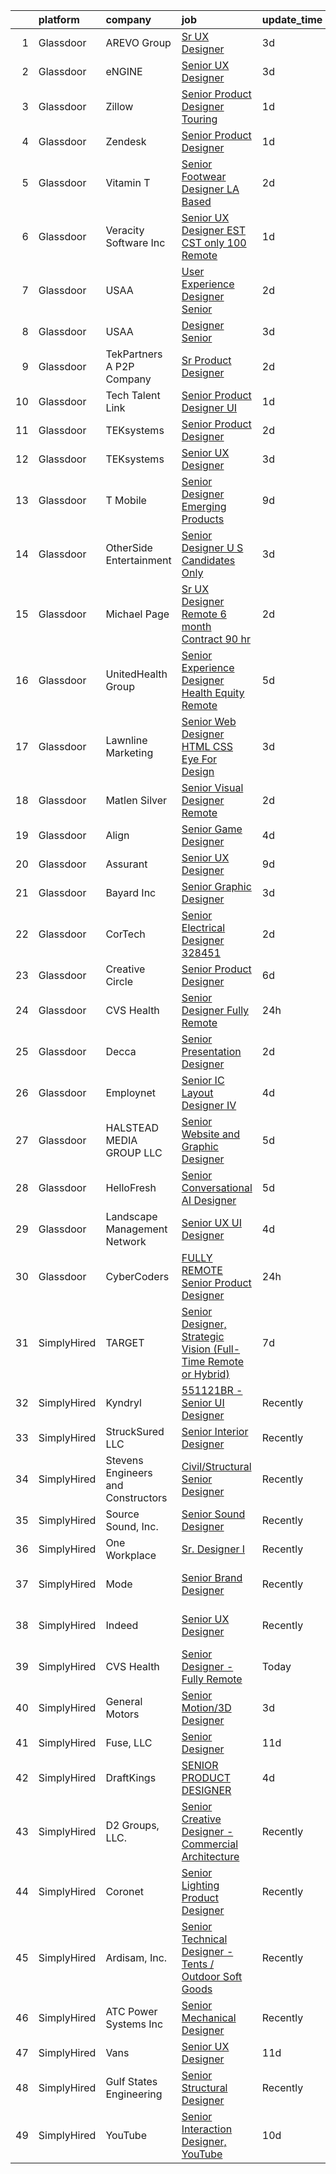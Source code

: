 

|    | platform    | company                            | job                                                                                                                                                                                                                                                                                                                                                                                                                                                                                                                                                                                                                                                                                                                                                                                                                                                                                                                                                                                                                                                                                                                                                                                                                                                                                                                                                                                                                                                                                                                                                                    | update_time   | location                  |
|---:|:------------|:-----------------------------------|:-----------------------------------------------------------------------------------------------------------------------------------------------------------------------------------------------------------------------------------------------------------------------------------------------------------------------------------------------------------------------------------------------------------------------------------------------------------------------------------------------------------------------------------------------------------------------------------------------------------------------------------------------------------------------------------------------------------------------------------------------------------------------------------------------------------------------------------------------------------------------------------------------------------------------------------------------------------------------------------------------------------------------------------------------------------------------------------------------------------------------------------------------------------------------------------------------------------------------------------------------------------------------------------------------------------------------------------------------------------------------------------------------------------------------------------------------------------------------------------------------------------------------------------------------------------------------|:--------------|:--------------------------|
|  1 | Glassdoor   | AREVO Group                        | [Sr  UX Designer](https://www.glassdoor.com/partner/jobListing.htm?pos=118&ao=1110586&s=58&guid=000001834f6953b898ee42eb88e6ccdb&src=GD_JOB_AD&t=SR&vt=w&ea=1&cs=1_de541e61&cb=1663484646898&jobListingId=1008139872235&cpc=3BA4CE39D5B5DEF5&jrtk=3-0-1gd7mil3ujcba801-1gd7mil4fi3a0800-5a67f0eb39a7beed--6NYlbfkN0BCLW45RZuRc772PykXY_iXs7CHdsEvuP3whbuRYvlLzUPBgski3_CRPHCklom68Oux3yha_5LLFCI4CQ2rthwfDasdIdQoOWOA2rQWgfMhn-fEf-9cbyrJUHUnK_7lE7ZK3aZCL4-k4qrgga7k9i7PRcZmytkhfGERWsO8stYNU0S-WpBlvceli3iiqoKnTtmuXJo1s59zmQ24DMVzIEu1nK0ar93DIolR1QdSPFEcSNwkA4qCQ-m0dwohaTIcTr_6HftaE_PI6xF6T7xsm6dNY9JWD7qnMubQ3Ok0FK6x3L_fFAaYF0IVAsLZS2JUuw-tQjOpFgwemyy1Dwd_Xq4UjxI4O4pYkUqqJy1oxRh0kmybDp5-U63yQKvCYUnlP02Ki74K2A7BYMD6SXqzUP8PEj7kModqEdXhCHVkamWX83QzOuXWzbSmXSK5BOvdb4mtvz8cbooI8DNxWzfKjTJBTfOVXoksNTBlJCD4IFEq6CC01Gmm-1oKOq-cM4P_l0lEdHo-D2Y-lg%3D%3D)                                                                                                                                                                                                                                                                                                                                                                                                                                                                                                                                                                                                                                                                                                 | 3d            | Remote                    |
|  2 | Glassdoor   | eNGINE                             | [Senior UX Designer](https://www.glassdoor.com/partner/jobListing.htm?pos=113&ao=1110586&s=58&guid=000001834f6953b898ee42eb88e6ccdb&src=GD_JOB_AD&t=SR&vt=w&ea=1&cs=1_19ebc6ea&cb=1663484646898&jobListingId=1008139859187&cpc=8507CEB59E1C6AFB&jrtk=3-0-1gd7mil3ujcba801-1gd7mil4fi3a0800-596a6cfa77b0cbf7--6NYlbfkN0CM72iPWblhTK_jhJfJxLWIuoC99VqbpyV49Itn1AUN0-11EOCsDA6xOfpz_HI8_xA_pXldluDODqdKEjKxvvswOJ3FWWi3WulU3DiOGd17cfSBZCBXXzQc6ILVgKXuvIrt-tmqI5xa_8-lMfJP6rgoT0MmO5kIJ1idt5c8ivxpW7at4Oy6kO4yvRE79cLNd7jcUuKmQ78fk9YHTyUnnTZuO2xzur3N5ye4eOvO558_olX0h0MF9DxeVcuvDaQ-gl-Fgxo7PZsVwZc_KC60BV0yl0TPaxzfufXahngDx7g46SwM16TunDibzotXChY54oTlFj-AJgFoW_H6q82I9Od8sHv1LM8ZsLVHs6vWrasFJmddzgqavvIrD-bewAjgv3KkprAt7EJ9h45TmqP8yEqjs6ayOjyzFRrP3_S4Zg-37F9tX9ljLzJbyxF_JWVFfw0UnbGgMYA5mTRiEBKe7kmFv5w_Un5UjcAvkfe_2lFQqUirvigko5j61IhMZ88nAVd0IwSHm_Rc4T0tzp7tOa-o)                                                                                                                                                                                                                                                                                                                                                                                                                                                                                                                                                                                                                                                                                          | 3d            | Remote                    |
|  3 | Glassdoor   | Zillow                             | [Senior Product Designer   Touring](https://www.glassdoor.com/partner/jobListing.htm?pos=101&ao=1110586&s=58&guid=000001834f6953b898ee42eb88e6ccdb&src=GD_JOB_AD&t=SR&vt=w&cs=1_f5875200&cb=1663484646896&jobListingId=1008144325455&cpc=FB7E4A1762AE5BEC&jrtk=3-0-1gd7mil3ujcba801-1gd7mil4fi3a0800-25b4449923a0cc8b--6NYlbfkN0ANMurRYyPEXg08u6OamUd1Mvhk-zhFSGYIZgoJR86UvYL2v6MoUqae-sD5DnU21vq2x4x0TjVY5_6jF6SD0zqbtHOtfMBwtjZLprNPTWx0qfwni1xMpV19dI_jSHlrzaIVjmCUR2X8Q_nxsAnYS7fB-aB2PRDThqx_8WXL0guR-qTh_w2dQrsFenLTMzFpxOyBXuyDsxvTVh8KwW6sM4qx3i9iQD_3GVTAW9-QDO_HPsr-reto0vAcxedMdHoAAgrCfeIaISD9sHMQkt9GnJaOyQwHRswNDgPKPpBtFJdP8m41tgxiDTgztLFvRK3vVbNHnCfpNhmX0izZNU3lN8vElhSTj5H3SVWhx42scuoJFu5-J0uYdyLuQwRNzsCirbIKljBiAFG51htyeVgqOf1kCXPBSD2eG6prpEZ8e9o9VU4h_VSG0uSu6Dh8iGqevdwXrWupLn_QlrOH6plN3jbYjgirzlkGXZOAUyd7nJ6Nmy7ITFbLWrci6vp4E7b7uZiWGoLWHiQc0QDw4YObmLEoonaYUbSqk3n0jgX9MnhsN_4PNjGvMLewvDM99Fi2ZXVU-w3bpHo_FtRMdNDZZlSJRTJegs6C_FcNXzNeYb5a5iCVHTxYY5QqcKfMlSae3Z5PnJ4cVgXlG5EhZOpXNh3XtlngByTpXmH8W7QKh6tJ9ZMC4fTRTG0Kejgl4OFDAUSNm7yCeQzqJFeaNLLrLwnpQjF1X9atr28SV8PakjDgewLVcxpVPj9xUsocmrA9NUXPP6LbobQ-kUbj43wulDBWCI0Y55wAEYrzNUkdI9KziI2UuGo6F6wt2BkUTips3yimHLykjICnUB_uwBcadq9cHt8vmbwffMG-IMKTL3SoBZWuHgIyEl2v4s920OfULx9DEn5id0XoBw%3D%3D)                                                                                                                                                                                                                                                                                    | 1d            | Remote                    |
|  4 | Glassdoor   | Zendesk                            | [Senior Product Designer](https://www.glassdoor.com/partner/jobListing.htm?pos=127&ao=1136043&s=58&guid=000001834f6953b898ee42eb88e6ccdb&src=GD_JOB_AD&t=SR&vt=w&cs=1_535e0905&cb=1663484646899&jobListingId=1008146027679&jrtk=3-0-1gd7mil3ujcba801-1gd7mil4fi3a0800-5950959f8851b7d5-)                                                                                                                                                                                                                                                                                                                                                                                                                                                                                                                                                                                                                                                                                                                                                                                                                                                                                                                                                                                                                                                                                                                                                                                                                                                                               | 1d            | Remote                    |
|  5 | Glassdoor   | Vitamin T                          | [Senior Footwear Designer LA Based](https://www.glassdoor.com/partner/jobListing.htm?pos=123&ao=1110586&s=58&guid=000001834f6953b898ee42eb88e6ccdb&src=GD_JOB_AD&t=SR&vt=w&cs=1_4e294a52&cb=1663484646898&jobListingId=1008143176897&cpc=FB7E4A1762AE5BEC&jrtk=3-0-1gd7mil3ujcba801-1gd7mil4fi3a0800-69f90d4a908b3054--6NYlbfkN0DMrcEu7yrtATojKJA7cEzGQ3FdRGWLh0CZQInL4ECGI6k5tN82kdM0cJmh4vC7GggqO9cSLTcVffhlPF21Djly59ee-tjshCzrYUKSAXd-4vZMNhbS2107KW6h-vKHW2BFzOVkbKaGAFFJluPIEkeRFHUHmRUvOnPYB0iAL3YfHe9VJXii8vNSDjozLJuJIQUE5_1AP-MlRwyxhp9aS3VLUHiul2JLrFXTaKGizMuJJ5m6ehScXCpAtvigiLXo8SvNCE72ORc5l963EjKWxWAjfghYhlEMznCQwFTe5Ztth9sozwael6w2JTNL2A1n7AkOL6EKPnTEHv0P2_YD9ZXKkBrfnvH1Zmaukw7WohYLEHj9qjbexFeV0Pp8wbXl8odq9juFFIrD4MBHkmhj7Lw0FgcVOp6cyeopl813-MtTwG1wTqGSvmfWZLBB-zaWvK__CWIEBWeAC5D5c2q59fgeXoijfOg502bYXnZpkBWdcQ%3D%3D)                                                                                                                                                                                                                                                                                                                                                                                                                                                                                                                                                                                                                                                                                                                    | 2d            | Los Angeles, CA           |
|  6 | Glassdoor   | Veracity Software Inc              | [Senior UX Designer  EST   CST only  100  Remote](https://www.glassdoor.com/partner/jobListing.htm?pos=130&ao=1136043&s=58&guid=000001834f6953b898ee42eb88e6ccdb&src=GD_JOB_AD&t=SR&vt=w&ea=1&cs=1_344f4f8d&cb=1663484646899&jobListingId=1008144952289&jrtk=3-0-1gd7mil3ujcba801-1gd7mil4fi3a0800-b8725f5e54f188da-)                                                                                                                                                                                                                                                                                                                                                                                                                                                                                                                                                                                                                                                                                                                                                                                                                                                                                                                                                                                                                                                                                                                                                                                                                                                  | 1d            | Remote                    |
|  7 | Glassdoor   | USAA                               | [User Experience Designer   Senior](https://www.glassdoor.com/partner/jobListing.htm?pos=103&ao=1110586&s=58&guid=000001834f6953b898ee42eb88e6ccdb&src=GD_JOB_AD&t=SR&vt=w&cs=1_955a9bce&cb=1663484646896&jobListingId=1008142316982&cpc=BC9CB04B69E72EC2&jrtk=3-0-1gd7mil3ujcba801-1gd7mil4fi3a0800-bdac01250933b463--6NYlbfkN0CdTBpsLrhs4IwmIsoO0brdHaF9POTtXIeJjdlamKYQ_OhglXXDFJZTh11Z6IDPRXXO3oqPN5j7kjyZ0adOyI5-IPUu7vssWSz0LZ_TOBVuTTnoHdZPwzUugY3j2SNKwUkF-NrblIjmJrtpzA5jhGx1bnuxDCW71Myj_CxCMFd16KuOIUNYMJRl8uidnwbxhITOFoXmavAl3uXZ9nYHf3P0Z_9Ym_2zwI-pEoNZE-MGH-mYMfPNxm8O5uIkE97bOjBA5x-ekrGKwfu_KoFRhpi3bwnAA7nXFVSXFajgG7EPOlujWm_MYSdFHR1xbvmTOtlRTTH0a7Uwz_nFNvhOHnusSzQg2GLiOEzxZR3rxPswhyPJKlPIFEesuPHpSUzNesU4H24Pq6o-nlyBIJeOkNOmLv1OJuQzsqHDR9Yo6jyy5z_KUHaVss2rt7v89eYXEXQ%3D)                                                                                                                                                                                                                                                                                                                                                                                                                                                                                                                                                                                                                                                                                                                                                                  | 2d            | San Antonio, TX           |
|  8 | Glassdoor   | USAA                               | [Designer Senior](https://www.glassdoor.com/partner/jobListing.htm?pos=105&ao=1110586&s=58&guid=000001834f6953b898ee42eb88e6ccdb&src=GD_JOB_AD&t=SR&vt=w&cs=1_868ee35c&cb=1663484646896&jobListingId=1008139401254&cpc=A7B4A44948C4CC92&jrtk=3-0-1gd7mil3ujcba801-1gd7mil4fi3a0800-1fba4d2b344bd195--6NYlbfkN0CdTBpsLrhs4IwmIsoO0brdHaF9POTtXIeJjdlamKYQ_OhglXXDFJZTh11Z6IDPRXWhLUaK8k1mIDyZDAanf-l6Xa0wrz6Fq0qHmAchJYwHk15qbcPXm-jij76DnLBYqznI0h_-mgqK6u0LPojBA-thTFhR5QVKsd8enNE9mEzo-4y2KQWbArD1WIz0uFIabzd-VXr4GuixiawyoOk00SHgxYfjcLRuxlz_fWfeZKQv8Tq-7jhlaoVrSf7LWFfSX-w2vS7nBuJQ5U5GwAKwOusyPvtNoPLoWZtX3_RlfjG8HZuetrGCZ8p6L0ygfSPbczQ-OowOzDS2cD6XwDYrXZPJ0kUy1Jb1KnQUWj9OM17Lc_G6sirnT1HJCwt5Y24uva6k1V6Z_I-U91eZyfOeKo5JVWUJhOC3ya3hEVHAEbV1QeeNUrMjj8lk-pt8hBYGOoA%3D)                                                                                                                                                                                                                                                                                                                                                                                                                                                                                                                                                                                                                                                                                                                                                                                    | 3d            | Plano, TX                 |
|  9 | Glassdoor   | TekPartners  A P2P Company         | [Sr  Product Designer](https://www.glassdoor.com/partner/jobListing.htm?pos=119&ao=1110586&s=58&guid=000001834f6953b898ee42eb88e6ccdb&src=GD_JOB_AD&t=SR&vt=w&cs=1_db64cf36&cb=1663484646898&jobListingId=1008143942829&cpc=D3E44275D43A938E&jrtk=3-0-1gd7mil3ujcba801-1gd7mil4fi3a0800-f35084a4f0dd2c14--6NYlbfkN0CHpOIvs3qZo8sagDiUAvu-_P6y0GixwKP-GGMf9GPFgZwW1N9K8rceHdSLs2uRMTSVfqod-KvZUSbb9ykdWVhWMup3DwfZaLRq-4JxiIbvCZa2gNipEkEcoa5Kc16Oqx2N9iqFyi1IafaeWWsBcu9DV-LqH3BHnNWCbtbxoz-qqnTNcsmvneCtmJwv4FPXbhE1I3BCB5HFOUahccE-lso70apchrlv0IRLpWqdZl_JjXJz99ztiSya161mrE9t3A3pBPBgluQkCIAsMZLusWAYdad8v2ss_SU1emWSiy9Ll-ZMKx0OURF2HsBOYzlwPcTKiP8DC3iUYUzOAdsS09JjG8fiK0aXKTdMNEBa53ZHJlQyOxK3H8NG1v3aAdgzDJfpBoxfuygUUlKfRJ0edkl-8uWDyk6Qxhx7PMeQdsT6CFDSwM_w5dXXbZOlhEN5_QYX-dzH0Sis-AYM7EZlwYD-khZEt3THtkXr6I5GIo4zeiCFzxZzox0ROr2fUPNfXdXkucsa-1sxgGyDuSPPxP2NCVcJeiBE80mdwuh_9HNdiUJOo8kaSCZ-eLQb0_jwPq-hf_o6U8Q_QazgGP5DhXav4OqUB0QU4VR_6xC5AuFz0lnRLDGX8reXmvqgVvPZ98wKtmVet6HcSIigVXb_S59-DKc6gPorqW8jDfQ2OX5ElgkQg9TOOEYqRWA93ZEYoUDwR7aKxNQmoiA6DSw88LgQcq5KkkJ06cXF1PnaYQnr6yZpkdNIWHJ2FNrJxEC79RzNTFIrEZdbhQDuRcaoSJ6tqYtvE27skotrPsTVQKkoJBcTXkur3hK61Tt9vuNJbnO7Y1OMjXSXknBSUq80jXf8hCDKjjhSe41OBXnZl3aG7odQSNTsOnfTtvKJ17c-vEE%3D)                                                                                                                                                                                                                                                                                                               | 2d            | Orlando, FL               |
| 10 | Glassdoor   | Tech Talent Link                   | [Senior Product Designer  UI ](https://www.glassdoor.com/partner/jobListing.htm?pos=111&ao=1110586&s=58&guid=000001834f6953b898ee42eb88e6ccdb&src=GD_JOB_AD&t=SR&vt=w&ea=1&cs=1_b8c90a06&cb=1663484646897&jobListingId=1008145608032&cpc=F1F9710DED3F09F8&jrtk=3-0-1gd7mil3ujcba801-1gd7mil4fi3a0800-51a63257e03498c6--6NYlbfkN0Aeqmwe4KkP1ECkQKjic9GYxZYIPYrktOqAmhDI_Hg07Zod-LfFO9c4NvW7XkMe_9aGHjgjD-H644GvDy59aARoP6rGD7RSMOcqAJVc7HWQhH3CnUJkopyl1gLJRHOOR884dS28E_MPLpJOomzOZHaIqyBNXONJ98CKfIcoQLeh9LHuKTaOKloZVJWGUR7uZ9MJ6z50qBHQR0-2plabozHyU7uGzOtDd1r1Ff9B2WP_2Xv1qf8Vb3SyCJyOuLGqhaMjk4VXgsN_Dc22CLgVLlgVfaE4EC2n7YTTSTMy6-Aoj7J--bEzss5WqP23QUgSyPScmU0K1O7w7CW8_z0YPVQ94XFj4al0oyxGTIGkSfGV3gBR6RvgjiieuOCx0iGO61sdMaAGNdyWhV9JWhR6EyQto9K42C3Sif-utl4BoalQaODaAh4-XINuGTy-6ab4jSawobt6UWkh-UEgG4nrywdVN_OX92xGqPi-NOoEtSOM9p45u87qPZukjwVH0KANSPm1EHK5XYxvmf9NVQ6AQHid)                                                                                                                                                                                                                                                                                                                                                                                                                                                                                                                                                                                                                                                                                | 1d            | Remote                    |
| 11 | Glassdoor   | TEKsystems                         | [Senior Product Designer](https://www.glassdoor.com/partner/jobListing.htm?pos=125&ao=1110586&s=58&guid=000001834f6953b898ee42eb88e6ccdb&src=GD_JOB_AD&t=SR&vt=w&cs=1_57e41aa5&cb=1663484646899&jobListingId=1008142175585&cpc=F41FEAB56D215062&jrtk=3-0-1gd7mil3ujcba801-1gd7mil4fi3a0800-9286b37f54f73143--6NYlbfkN0AuKz8EBO1xHDEL7V2YF9xF3dC_I9B9i-Zw2Jh8clPMK3KTieKealHQMRxLfyLBLKLdQe5hdaJl3jDnSzdd9mN0clvQ-fV41yclnHnwdLA_6LxM6K4795P6Rs_U8bppMaBIfR3Ajw0zQF5CyxtaG3EJAWaaD2LVJoBhey1EpNjM9xjKhKHXPNfmzL9Qeb7DrNZMtdnhVY7768b4I1YvNCh9Lre97cb1B1o0ZR73B8Yd76j6K1TMsqnK7cC5QQOoQ1buWvg-xDIlkToWYUQZ6QpWgzDikfKabAViI4PJCqkWUUcxOUUNzxmEI_pv9oNTCOpzUsNbj08Aa5eX0QRYlLgdgIGI9IFTNbU0-10gbcGR30t6t7s9mzwcKH-TbXuHclNMOauDAER-Mcn2tLkNxlxwuA4yxI_uUw-CL5lx8Ip4nUs-5XFNfPJAXVTBE1I7kOduZA5-Q-tHjtcPUektG_rBRl17BnekewPCjg9RQYawnfqP-y3q3XEsCGroYb7JR_sg2OR0_wYmCWv8-8nPqjRXBqGptfWxKKNJNu7fHTa9j0kht99uES7aYC2uNyyzvSHvXlzESZzjwOR1bsxZyGvQEWgMpmbeKQc6iQ8XX4VPFbqSA6k6ZBKFn0TH6aSU405LLUijxWVqwiKctaVCDVzrHEJcRTcDZZ5MxnbW1v0VOmBzkgCeegm2rWWyn0Fy1yl88PkhM7TMWXv924Z8VmgwOr-bgs03wyBzhAQ1MBGY-GVD95bLz75sQR9Ts3Gy9ea_x2oNi0dFTRnV7-4V_VQP7OfvAHjm5JxzewlLj3i8NenYU8OnncVCh0QcgsITkG33GEeXAp2iyDQ7A1t24ZJkkR_VJemBFwR5gNCAOizC1HTgJ-YnsBZlOsnLAtUMuf2Tm94eBEwLF9n74Lnw4xYtqWFhFclLSdI%3D)                                                                                                                                                                                                                                                                            | 2d            | Charlotte, NC             |
| 12 | Glassdoor   | TEKsystems                         | [Senior UX Designer](https://www.glassdoor.com/partner/jobListing.htm?pos=121&ao=1110586&s=58&guid=000001834f6953b898ee42eb88e6ccdb&src=GD_JOB_AD&t=SR&vt=w&cs=1_b4545563&cb=1663484646898&jobListingId=1008139170502&cpc=8795CF9063CD573D&jrtk=3-0-1gd7mil3ujcba801-1gd7mil4fi3a0800-3bcbe7083e5acd65--6NYlbfkN0AuKz8EBO1xHDEL7V2YF9xF3dC_I9B9i-Zw2Jh8clPMK3KTieKealHQMRxLfyLBLKJ_aEawN_FtcsMnF2Q13yonL5dEP3SXoWgyC87DWUcduvbR_PyZeHRnSOF6ON50JWTEbBOTpf7HHUgT4DF1uInPald8ClddlSXS5QLVh4LT0f5aZ4xifAxgDmMWlNztmQIMvPRPke1nHuHNFF747cQf2N6Kjghvqnu6-b-4MXaSU6kJ0atNyKsJiO8fGhVkT3jJgmN50241exEKY3f9QcFC6cl6UXWkb4gHCWG0ZwINCX1MOQx46FWkq17326aAKLWOzs5FMHR5sfIpct-IorXh24PgaLtd5DOPh5Oaph6fy8_WLLbBs8AyAqqdtg5RsDOxXpJrsuej0OieRkJ8HVwbtbk8hzBQqq4_rcHytaBT_mIBP1YFUoNpWZ8RALURPWoE2L6B52yBeSFnrBMGRIjk8-5tnkqpZnVGaKokR6BcwOwLNUawQulR5tzpy1BFXzXCoLYFS3ybFSb_Nzr2b9QGcPazR3d1ssggzprQL_sJ9hxlHTkgAMjSf5bqIFMXvE1hUKQz-xsk9VN-sG5tGApe1BEm9-9FvdhfNLQKkq2LXg-uhAWf53jR5KDChTndaIIgxc3Iz9Yifu35omAHjxzLM5u2BSKR3y-LlEnk30JEwFgcHz0sZxI-qjRpGgiQMi0rLp5sDg5aIbKEyArHwI5eob9BvorgrtZJBhA4W7pxltvYWBcxW3etHgPwblcTekkL6eqX4YhW-m8EFOKDfvgn593smYr4HOgbw1L3MW36KIjkMdNyn3eIt5fju363g5vVEyvcJi1dWLb4xPDdsGSnmus74WvqJjEn4-KLBd6OzUEcCh8pacZa13CG3IFeu0Olh1ARSNHsdu09lOHeDxXUXeiWYvXJ5GE%3D)                                                                                                                                                                                                                                                                                 | 3d            | Chicago, IL               |
| 13 | Glassdoor   | T Mobile                           | [Senior Designer  Emerging Products](https://www.glassdoor.com/partner/jobListing.htm?pos=109&ao=1110586&s=58&guid=000001834f6953b898ee42eb88e6ccdb&src=GD_JOB_AD&t=SR&vt=w&cs=1_0231c89e&cb=1663484646897&jobListingId=1008125948832&cpc=6EF74AC2F94C1840&jrtk=3-0-1gd7mil3ujcba801-1gd7mil4fi3a0800-99bd2f03abccd2e8--6NYlbfkN0DQ26wr4AzmoNOeS9kS7NPMaLEmoS4rCSw65dkfRS7bcLQnteT5HHk91g-s4HGF1gRjMub33EpE4XZP2WSxu9MoSdzjntCLzE2brMYsgZ3q9i2ljdcnogmX8e9XHZjSYP-0wQUPVFQsIKu0aWs2wkbWj7qTtAqAJp--slWgxKMJQZc_GVBDpGrXWX8cWZVgobks4B29kGVtXKLw0kruNk3u5p2HW7jp5HCDKT292hA4hVnah4opXG807-9Pd-dPbQx4opxU79cQKDXnlzgbDY4pjm4i-FXKcUGSwGQdxtEmznOjDLcIGBHZ_rzN4F9QvE4nGyJ7-v1XvnHeyJSjT090rfL5rLECtzj1EYYX_yMrv-rL7Rj06J4Rb5xhORkCakelXfIltmBS-sfpz99gIoM5CwHDdpV8TUjUChg_76S_nIDW_sOhn3yYMVCXj8VrNHsKMvEx784sZcOyTbchj9o8MHCpNyUhQqH0VdlGAiNLMIhg6XFjReHgN4PeQybLd-rv6y6u89pq6ePLp3g9vYlq2xJpiBRZ84HlEZOn3yDSgKct5h98lSLRckKSa4sz7YSk5qdBXAuzo6NprypM6EpKW3SBYlFedeZm4HwNgzgX02EwG5lGIo4FNIWtYhEtBtzE7xNP3tkvMP6yVFaBF5vf0EQwKAJqcuzmlaFXJ5xqjm7X0jdrihiuHVfbU6qSMvowfUTaCYFV5_bnAhSDxVDY8j7sdLnPJIMEE9D41GAH6w45I0Y4DBquYKoboW-m9mC0cjTj2edSkPXeth17uqtd11xXqrrCOH_AVaBBveOdtYBLi1gYSGNkmHsBvNegUXypnynxNkalAre1Vz9tzhn6Ins8n3W0lb4zBQrOSLhZTRC5ua8bP9A6HSKabvUhKA0pYqjSLb2KBxPigeB9lGPgzjKNXrq_0MjTVmmqQmGDJ1044ehS07C07jQaPe4Ek4SJoTeHOPBJzfhSxcIFz5SQZ4jFNvvZ6qkFvhudiUBnoaSY3TaCSDDJzGXYJAcsY4RZwJZyjpW9HAn335ue8Pq9GMFhlXPXcZMZaOCNcICWDuIn9-F9ZGcemsrn0d4nAvOf97y1pyYM1zSwu9P0Ap_3BWBkKsstYxZrCeu_bYeo5UBQeQ2Ja1Y6WqF9-t7e7n0MA0wZlBm_FSBCUfRBMBFsO0QIiCEPz9Q%3D) | 9d            | Bellevue, WA              |
| 14 | Glassdoor   | OtherSide Entertainment            | [Senior Designer  U S  Candidates Only ](https://www.glassdoor.com/partner/jobListing.htm?pos=106&ao=1110586&s=58&guid=000001834f6953b898ee42eb88e6ccdb&src=GD_JOB_AD&t=SR&vt=w&ea=1&cs=1_9330c0ec&cb=1663484646897&jobListingId=1008139456764&cpc=5F655C736EBE388B&jrtk=3-0-1gd7mil3ujcba801-1gd7mil4fi3a0800-a27e5b319ad709e9--6NYlbfkN0DiMlwvwiR6ppkX0kr8foBOAXLQv-9T7kfE6S_-MhHsCpQAJiDQ_cxY-mf_vWuztZxCm5cHw7yUKQsK3AeVBvU5wM1CSzeC-4upaYHd3Cq7aFt_5vuEwFz-80uIC3u3dZc3CWkVTe7XSSkW-vOUX19F71WSQyioKSje_afSHR68YeMfsjQA6ZYHZ5GMYfkl7WQgasSomuSMM-ZNM2PbQRXyH9D4QL8ikPOjBOwoDEuhsEjDe4Df-ab5LH_zLueREJ5wD46bOlI6kiLpSKs86f20am5Eccepq9k8Amt6DtYs9I3T0lVewx8R3ZrInk3V-Q7HzqVHImRzgsKI0cfl6bsvmKRXb_OCzp1l8jd77rpAJNx07UxfQJBsmT7EZ1Qp1el-wukgvKs-rboZkvaPxcXVqGUXO7xtOlRlQrc4jm4OUMjapqlhMw4JAxWYmU0RgOck_4G8hvl5lUnUAqQ26Ag1F-_A0upULhj4ex7bTs9ynpiSzX9QtlTcZjlswfwgWSN2GiXXNSJeuA%3D%3D)                                                                                                                                                                                                                                                                                                                                                                                                                                                                                                                                                                                                                                                                          | 3d            | Remote                    |
| 15 | Glassdoor   | Michael Page                       | [Sr  UX Designer   Remote   6  month Contract    90 hr](https://www.glassdoor.com/partner/jobListing.htm?pos=124&ao=1110586&s=58&guid=000001834f6953b898ee42eb88e6ccdb&src=GD_JOB_AD&t=SR&vt=w&ea=1&cs=1_1f460d4f&cb=1663484646899&jobListingId=1008141483061&cpc=32EE424DE2B657EB&jrtk=3-0-1gd7mil3ujcba801-1gd7mil4fi3a0800-ad431b5514cbeb24--6NYlbfkN0BR3ykMnr3Vw97HK5IC0i9Uo32NXohanwqRY-CI8z69bl4xOa6Yve6w4x8Rf9t5B-UH7boeZGxTmOjnQDmGYNsMeyFVFzCdeo49r93-jSof1IMOoLWYlhXUl9-PZM-XuAW8AS6JqRldYFnOkA3N1xw_6ZsiwzmIa5jb-fhiMne9e8GxckqY6tZkuQ7RqdIFFiVQGh9bBQj0byeGAbSvGdeTm2NVoclKJUnx1A054QEN-2-hiqpWJO5yW9YXxD-d1XGEtpLSTmo3Rj0Ci7KjBie5YTV917tCsKYrM8ovStr3KynxNgMDA8QfwghUbl94ac6FQsUIInqr4wZRI57MRdHGhS-aRLVx2BxoQGPI4TobnDkudSLCiWZ_Ks5aGn13cuWc0AV54uLG5o18XXeSEIqUgbJPgEhR0-bi0RA1n9l9GlbQzytBKDU1tPznbQFg8etHWCoGLychoqzMsRUX1YAo6guSFqr_swvpRJ0FbyF5-NeSzoJNFaCnGuQ_OSs59H9jnN6fzon7QLdk-yi91b_Fb0Mec1SDXHrl-nejXwbUO6ifD7fk7mvXRLzJazkDeJSo3GwQ-hiI9aqT53Zy3l4athtL74yrOcPYXftBujWVqH_fvjm2SM82Mf9NUAfjvUuMiwtuOtCstJhYxqX6hZOiJ8--2UU8CySdJFUZTHtMuwfCrfNZUNmPrt4B55q5PCxiXXMR0Jsqn-FECB_2P0Lbckgi9D_GJreZXb0he46cdNVsFP66S9GuAA4BikjCoLQZ4h1Sq4xdj9MdSkrd0lkJWaDOZSXbzqlxssApSCl1dbuBqZ2PnAyzJx93SJ0KOEofHubSGlOeXEVEobscD6WBQ_q_rpaVLkyQXc84BXa6OPb9VBfZDghIQ7ZKJFe1LJau-mTVK40-7ULSb9yMkhz-Seicu4tG4b3B9gFzSoNecghoDWESSdAu4Fk11aWJQYmJPSfYpqdmYpN8bs-Fn49n8qMKxZYn7Zv2tnDwLaQRvS-fY1YwGsyTkhmFS4aELJde3oHIWEVkqw%3D%3D)                                                                                                                           | 2d            | Boston, MA                |
| 16 | Glassdoor   | UnitedHealth Group                 | [Senior Experience Designer Health Equity Remote](https://www.glassdoor.com/partner/jobListing.htm?pos=117&ao=1110586&s=58&guid=000001834f6953b898ee42eb88e6ccdb&src=GD_JOB_AD&t=SR&vt=w&cs=1_a5aa772c&cb=1663484646898&jobListingId=1008134368164&cpc=5EFBB0462F9C6B7A&jrtk=3-0-1gd7mil3ujcba801-1gd7mil4fi3a0800-d7107fe597fc9c84--6NYlbfkN0C8O9VKdOj_1Zh75e9_CvYhSsWVxS1Pvi5WUWhsf4w7FIc3O6B0uG3ldAQAeoX1gopL_eZkjMFUEdYAYxugxiaJGFB9BeJ-p1GVPr0S10z-4MS0x50uumCNoC6Mk4LtGJ-BDfVkdtLrZCICGlimEXH_buHSam4mbqk9CNyquaOiefmX76I2vrOeHiHE6WX4OHaWXO1az2PkOW1sygwe-OQvoEw3Mbo8LtSQW0UL73ISsXOtUrcT_OCbQwrQlBhBliuHcfzoCCCa1uMNsNKgZ-Yx4ciQl0l3e8_KTudA9kIVGK5CfvNwMtD6oYBgU-ALTWic7Yurp6KIWCetObD3D36ZZESAzL4KQE18tDGM1YLtsNX_tBCrtBJyP9Aze7eyvtwuIDm4kqcHOGJR0o57ihGTDPpbc2fkRu3wXpjjIMXYmmDz0qJWfFkOAc0lmr5ibSk%3D)                                                                                                                                                                                                                                                                                                                                                                                                                                                                                                                                                                                                                                                                                                                                                    | 5d            | Eden Prairie, MN          |
| 17 | Glassdoor   | Lawnline Marketing                 | [Senior Web Designer   HTML  CSS    Eye For Design](https://www.glassdoor.com/partner/jobListing.htm?pos=108&ao=1110586&s=58&guid=000001834f6953b898ee42eb88e6ccdb&src=GD_JOB_AD&t=SR&vt=w&ea=1&cs=1_6ae993cc&cb=1663484646897&jobListingId=1008139332643&cpc=AD396490361E83B7&jrtk=3-0-1gd7mil3ujcba801-1gd7mil4fi3a0800-756d3fff91c15e87--6NYlbfkN0CSgGTbSPgM0xpgWRkp5SRTexU57Zk_6_bZ18eqb9d2QD8eCeh4DToPCFdsFw9Mq38PhjeHZEuVdUJ7KICRHuS5bSRhDzuIPdpl-zlGPJATjopMBUFYSRvn0Hyn71LYs0yL4I6csTiL2jHBbVJMVoFVp3N1-Lh_JaDap3csi9kRgup28Mt5EI0WdNIovdEv1XP7ib5pzZeswmciihMb8hCGrLIKYCV5tZ9qLhmH1jCiOl88pK-Rz6jq5j-uWujYG8iv3WL0aUtFiEf2eW-ds4wMbmsyr-MPRXmo5dRw17EsvbWuSptDwXJw83GtiJ4ExcUnv4r37gw6ayGz126aGIi0Pu9JE0LiqQjdNaXkWsuXfM63Q19_-QSd0gns5Uy8YdbL3ftax5kj0tbcHw61ZZ9QyUVNrSsGGjzEA-wbW1KEoTFhVI_S0M8o5KJCdzh8nCcsWos-YXlwzDzsfdJ6BkGeZRZsvZ8lRQo_HkdTOkP2zz5NXnZNe2hW9N6VnGBEvbboM0_MxiqDDOREIy_KiDGcwBCS_z8A6Xs%3D)                                                                                                                                                                                                                                                                                                                                                                                                                                                                                                                                                                                                                                             | 3d            | Tampa, FL                 |
| 18 | Glassdoor   | Matlen Silver                      | [Senior Visual Designer  Remote ](https://www.glassdoor.com/partner/jobListing.htm?pos=120&ao=1110586&s=58&guid=000001834f6953b898ee42eb88e6ccdb&src=GD_JOB_AD&t=SR&vt=w&ea=1&cs=1_b3801991&cb=1663484646898&jobListingId=1008142562019&cpc=654405A9B1E0A9F5&jrtk=3-0-1gd7mil3ujcba801-1gd7mil4fi3a0800-ea65244019b9849f--6NYlbfkN0ADTliTSg4K3aDxe8vkHVVj5ml6bx8ND6Ab8oliGx3AtQak9O875La2bFZ7Jqdg5u065cn64Crk-tpYptkgX8SO8XnaOoDFJs68GakX1lCzg0XFgzWPfEObi5TKg6QfwwHv1vrTM8v5hRQHyj3YMG7PNge2_61fjPU2y7n4uGMgOx4j4_gojBDdFJpcK-yotBqB-hXsHrJQhZ7i1_0KgOnhDftlLD9FIsASnnCbYu739mGJSVk1Fzw4l38FJKXU7yzo9AqVMjToN5aSm9GCUCy741wvubJ1_yd5sWawp36lYZAlgPQfIK9FTeegE874nk8ds8gQ4C96uHYD8ejZtz8kfReXllfvxPSGgygZzEB1W2JjiX2t1ibLF0y5yz7wpl-yQtgwS9P7VeGLO92zchEz7_8c1U8Bq6-J_UN4ocelG5va8r0Pf8_eNIU8NtEd_otpccnTn_8aURJdRgP_DzLPjl9ENWKNQkM%3D)                                                                                                                                                                                                                                                                                                                                                                                                                                                                                                                                                                                                                                                                                                                               | 2d            | San Diego, CA             |
| 19 | Glassdoor   | Align                              | [Senior Game Designer](https://www.glassdoor.com/partner/jobListing.htm?pos=129&ao=1136043&s=58&guid=000001834f6953b898ee42eb88e6ccdb&src=GD_JOB_AD&t=SR&vt=w&ea=1&cs=1_72660dd1&cb=1663484646899&jobListingId=1008138486838&jrtk=3-0-1gd7mil3ujcba801-1gd7mil4fi3a0800-7ce822f30d816bf8-)                                                                                                                                                                                                                                                                                                                                                                                                                                                                                                                                                                                                                                                                                                                                                                                                                                                                                                                                                                                                                                                                                                                                                                                                                                                                             | 4d            | Remote                    |
| 20 | Glassdoor   | Assurant                           | [Senior UX Designer](https://www.glassdoor.com/partner/jobListing.htm?pos=114&ao=1110586&s=58&guid=000001834f6953b898ee42eb88e6ccdb&src=GD_JOB_AD&t=SR&vt=w&cs=1_b199f126&cb=1663484646897&jobListingId=1008127833221&cpc=0C139D4CAD5A6DB2&jrtk=3-0-1gd7mil3ujcba801-1gd7mil4fi3a0800-ba730a9bd01829a2--6NYlbfkN0CvkaYwWSLwjMHFtki3V5F2lVfj53tgT48HDWxzmgukIOFQ3m7UFZCLlq3-osx2Kp7UKWtyGLal5ek3RL_3QRL4CxUi02tfIYEpWBiHHPScOJ9fYEVMIAXOvjBk5GsPNjGoffpkp-JNkQzepab-rR8k9ckqpy4157AL7uqo5LXN3bg42-1xdydziywzHrE6zz4VfITwyDfVOaYEjHU75_3JVQnElEEF7Wd7I1x0H1TxwPYVezB1snQ1HNywKDjdwwq27MXw-I9Oc22uissSBe0uVh1JMMqHn8xiPYCFglppe31XHhqgwzltEpmnepKVs8wMECwhqC6nM-B6x-t8fXvs5gFAjP7vt8FVyCb9nwRu_z4Unxay6gH6AUW_nJ7vtk9A3ljo9khifmo06peyVK_RnWXxKpTziCnFs2ASSMkzarYIkHP2p6VRx2V053fnna6ALGzkigdGCg6EECKVqvMbwAt5jg2phvMUHV82kCfn0yAiZ_KMJm-_Z5aJw2kI7uhtdr8zdUPUdjF-a58PCNjpC4hqMGWdalOngiUa-2fI3-THuXmUcgMmZQVl5Fxz4nhb7eJuC4sojCwxkOJZ3ZJTpTgAJFR64wM-LWo1G3IBqN8eWhuXhzV52lF4krjExL3s4Onj-k8Twg%3D%3D)                                                                                                                                                                                                                                                                                                                                                                                                                                                                                                                                                                   | 9d            | Remote                    |
| 21 | Glassdoor   | Bayard Inc                         | [Senior Graphic Designer](https://www.glassdoor.com/partner/jobListing.htm?pos=116&ao=1110586&s=58&guid=000001834f6953b898ee42eb88e6ccdb&src=GD_JOB_AD&t=SR&vt=w&ea=1&cs=1_4e1b0a26&cb=1663484646898&jobListingId=1008139876253&cpc=451933188B21919D&jrtk=3-0-1gd7mil3ujcba801-1gd7mil4fi3a0800-92f90745b6a8ca55--6NYlbfkN0B7p0MUYmW6jvTd0kiF1tirqfCsrGaYsspWoixMurURuAJCOs7SHkKxaYUndHmXoRsRGJT-mrS5aVBIEyi15wG4m3ZHT6DC87I3ke4Gu8eHMPM46Y92daBfqPvss66fOzsOjuzwhMUjpE4y8u_4SJlQVDh83O37tyXApBBGDsFaH736Gdyf8WSMf5cYM_HCLySZNjF13_YspIuCdqbAIxbqTyGI3oTdAfSkQtgBBZMEbaOwt3WtiV_H2CW0TygT4H_mvOAifxi-Vsv0qdWbm05P3nLkWgE1wTjemSfyuJWhV8LsDQef0cFhgz8LWoomOhT9jamsesuDC6V745SHGKv8OE___W9LmRsrO-bopz_ias_jAhZGL2AEtgHa5eODyO8C1pN3m8cjum41GXUK90LLZD98tnF6srp94X9pvWcOwXUOHzEG2eJGXfh5QZWyoHgZFrEgaSlItNXfc30wxwlXrPrwOUpiSjCuDFnY1r-8U9W-zxRhrep_FbrhAJF1-dA%3D)                                                                                                                                                                                                                                                                                                                                                                                                                                                                                                                                                                                                                                                                                                       | 3d            | Remote                    |
| 22 | Glassdoor   | CorTech                            | [Senior Electrical Designer   328451](https://www.glassdoor.com/partner/jobListing.htm?pos=115&ao=1110586&s=58&guid=000001834f6953b898ee42eb88e6ccdb&src=GD_JOB_AD&t=SR&vt=w&cs=1_4ab7dd81&cb=1663484646898&jobListingId=1008142660867&cpc=C4A69CCDBB3B9599&jrtk=3-0-1gd7mil3ujcba801-1gd7mil4fi3a0800-1ac605e30815459c--6NYlbfkN0ATCZlh4at3dJuJ3v9QYE_c1VOYF6jG6qQshNoY64OlFGro_RWsbK-5zPzk3sLWM72-itmi0i98QT8tZhl0mGOViyBW3N7gzdjo7RknV-Ci8ibcz0dfuvsYINGOH8XZq12PSkQYPIiyeozdTBWdEYJ1fAqJT2373SBBWsAuDSYr6IlyJVIJ9xETKU2YyZS8UnPLZCJ6TCI52YLbDRj8dcXpPQ39xkIGZhVyRQFWlbANW5VHGuRWsLz939-qpEcDhPURP3bDzelS0Q1XCfFM9BlIJsqrANQ73PHgMsCtR7rO8CR4yrw_t85MwV7QkziGeH3jeja4NzTrQjvkZtis38YGAAgeKPzyy57IpoS8jHAdhdIsxjyWRVU6RBf9aO4FDxhhdl0GbRG3dqf-xJ-ASm1-Am__t6WjArm40DMVt5zk5PKvIIYQ57_5RTv-V0QHtp0D4vqk2x647PPhXfKgcvpTlvNF1d49T03qP8F68FCSqG-o0_EZB7VpKcMKzNrJrzjfZ2Okx5wK2rvbejzHZCG518FCpEmnSi7y9mg3pM2LWf5k71R2V5Jja_IGhQ1EjZRR6JvBxrg7WKcaF280GU2UNT06yx-cGrM%3D)                                                                                                                                                                                                                                                                                                                                                                                                                                                                                                                                                                                                | 2d            | Omaha, NE                 |
| 23 | Glassdoor   | Creative Circle                    | [Senior Product Designer](https://www.glassdoor.com/partner/jobListing.htm?pos=112&ao=1110586&s=58&guid=000001834f6953b898ee42eb88e6ccdb&src=GD_JOB_AD&t=SR&vt=w&cs=1_a79c9760&cb=1663484646897&jobListingId=1008131546591&cpc=009A9C8147DF705D&jrtk=3-0-1gd7mil3ujcba801-1gd7mil4fi3a0800-74cdacaa4c482367--6NYlbfkN0BPwlZa85gbT4Q3XYQoU_uQn0Qmw9zd_9UNfmcwtqAVud1yvyq1Z4UAlx1bxhDUi3IHemb0GaaMq7UCwk08Bu1WYcrI2pzm1Kg6Vah44Y9KU0Kr1FScZ5DvlGulviLAlYXsqwIZKQ3wPQzNzjRMmNkI_BD399XnZZBPE8FbTq5kel5EQJbGjzjNqnhmUZkE8VQDzX43hL836jPiJt64QGeaKh_9UUtnJelj8Tnutlfv-hXevIDw256ZKQhxAncEJdQipWvB3t53iX3qS_zp26njr8O5wGD6PKs9uBdlXU9GuoHAy30V49AVQR4_u14JcD8IseVSjDValDURtPV0S9P-ZW13xuEMZhszHc54vnGalWuxC0zgR2ATAY0_IitiHidbcgS_bEmJQUFtEmFpDeCX6JHzKaVA4YOSXz-Ss6LjK0YqOOHq5O3lkToVc9T6XU2TF1fGPRrG95eQb9oUd013RaPchFkDrr9eij99ScX9M9st6AXNgosbz016JME6Q79jL4rfJcvBNQ%3D%3D)                                                                                                                                                                                                                                                                                                                                                                                                                                                                                                                                                                                                                                                                                              | 6d            | New York, NY              |
| 24 | Glassdoor   | CVS Health                         | [Senior Designer   Fully Remote](https://www.glassdoor.com/partner/jobListing.htm?pos=128&ao=1136043&s=58&guid=000001834f6953b898ee42eb88e6ccdb&src=GD_JOB_AD&t=SR&vt=w&cs=1_f3a9af93&cb=1663484646899&jobListingId=1008146255934&jrtk=3-0-1gd7mil3ujcba801-1gd7mil4fi3a0800-e2d9c78f3de159a4-)                                                                                                                                                                                                                                                                                                                                                                                                                                                                                                                                                                                                                                                                                                                                                                                                                                                                                                                                                                                                                                                                                                                                                                                                                                                                        | 24h           | Texas                     |
| 25 | Glassdoor   | Decca                              | [Senior Presentation Designer](https://www.glassdoor.com/partner/jobListing.htm?pos=110&ao=1110586&s=58&guid=000001834f6953b898ee42eb88e6ccdb&src=GD_JOB_AD&t=SR&vt=w&ea=1&cs=1_bd703a6c&cb=1663484646897&jobListingId=1008143210243&cpc=155EB9D5185558AF&jrtk=3-0-1gd7mil3ujcba801-1gd7mil4fi3a0800-25445100bec5a363--6NYlbfkN0AGGlp0_YpHPJA44G-lJxZlHGV82bGhRPcVe1TT3PmS4PlD4H1JjO-peLSuotfoPkugpsOrgkUDVkHpDFrtCVyqN8ibmJw4uOYNMoQ42mSNloiwMNwOV1wbSLWanc--t3JqQ59ohlTRW35y5i1DCrYSH0_oEI5GBpBWGmzCCGRTGEjY_GnmPudsJtU3Iu18PjJW9BIrulphRQrUEeveCtEHb44tEExd0evrUtVJzKhkDosTl4EpBuXV_9eWdgP4YWnZHCUy86rIK_vq7No0dlvQCxVPWkZ8VGm15r2KOTyVaLJkR3t8sWDQxgT846cKY9iqGUAEoZ2byYBDxQTdNEhB1utUg7nAyt0JXhVz-jzr2oULF5stErrzZLOZ-9tzMSEH07x0H-cFnBIRmDKQiwjBsZ4Ex82KPw1nrwV_87185BZ81znMDqkbHrE4LixHDobsZZ4Dyirgz6b-ql6Y3lIY15uMlyXVsSoVS7M9fBTH7prORPOSRz19HZWrd9RJqqSJrAtt2JpSKA%3D%3D)                                                                                                                                                                                                                                                                                                                                                                                                                                                                                                                                                                                                                                                                                    | 2d            | California                |
| 26 | Glassdoor   | Employnet                          | [Senior IC Layout Designer IV](https://www.glassdoor.com/partner/jobListing.htm?pos=126&ao=1110586&s=58&guid=000001834f6953b898ee42eb88e6ccdb&src=GD_JOB_AD&t=SR&vt=w&ea=1&cs=1_a593f078&cb=1663484646899&jobListingId=1008136807795&cpc=8795CF9063CD573D&jrtk=3-0-1gd7mil3ujcba801-1gd7mil4fi3a0800-076eeb33932881c7--6NYlbfkN0AzW-PrDLmglwnc3Xz_J0yc8CCKOA53N7HLY_3eEHbmMVkYLRIgEZg-OXAHwuRFnAfdX3S8MF1aCVRZLjHjXZadW9zezNIigxgElirqSInRGe5IsCVZ_elcNW9RUcPVsGtGpokrlfA2L3vL5IlIoojt6K8Uiouow1K217T5qI5gHkKB-nwmomtDy2Yr3_Vffmv6RVqsdG0ESRZdfhbSDkEaPqMr7aSkwipXM53dSvoZtQZ2KyYrQl7c2lvcsanydeYgRiZ00qgA8YwQeAsOTOS7YHUq-4ZqQpqg1eaeoTFNXIp1K3AO-34QPiIc_e2fcVY1ZI0vcrsUBtYQT7zgNMRMN62mJS61WQ43jcpv5_2xI3E9vvGy-d2hY6VnAvnciNa5p2qTICk5lE8jr2Onw0lG-V08FOyfCs8iRskXOsnk10nQlViQAmCHPaOiOMbwEsgyydVru9D8qfN2k23kJfkDFWpyfPORwWmR4UXYHjbCYdj3pbBWRmksUnfrhmba80wQUGbDIhpmG9BQK3UnEHh-)                                                                                                                                                                                                                                                                                                                                                                                                                                                                                                                                                                                                                                                                                | 4d            | San Jose, CA              |
| 27 | Glassdoor   | HALSTEAD MEDIA GROUP LLC           | [Senior Website and Graphic Designer](https://www.glassdoor.com/partner/jobListing.htm?pos=102&ao=1110586&s=58&guid=000001834f6953b898ee42eb88e6ccdb&src=GD_JOB_AD&t=SR&vt=w&cs=1_544d10c3&cb=1663484646896&jobListingId=1008135097453&cpc=292986E5893862A2&jrtk=3-0-1gd7mil3ujcba801-1gd7mil4fi3a0800-28596523da6c0dfb--6NYlbfkN0CKpraHHsEcuvJldHh9lYb6MSUQnY31yEhbu34n0Z8zJ2HzSiEwYgyR7dJpaP7MO-j4FNMBKK5fogKN_gCmyg4_Qmvpa54LMgM40Tgzzsr4sF_NkZ5LZd_e6RN5FIzZdBGkW1BCw9JYrMMUX1oANIjZ7pCiVs-RcDEkrNOC2B8NeIGsvU6jpaMt6dlWDCAacfB1Fl2M9ovRCFOEaXBLIguiAwMhQRQCSH-aN8K5GzNZ6KyJPovkCzC4OEsDokexKfBh1j7ZpfVOlZ_mcp40ZQ73TbGQy-uMn2phZ3rKIpNY8QErRj7Tx05lz095Iv1-okOv9esuL2r8xXSFdTrqlj23TZFLO55zg-guWlLoC67UBSTv2io5ezyQBiTPpR7365iNwetapCojNXm8DB3QGgiR1b1mRQckqUqm7tXxTo1A37uBVFU6_wUuN9oEyLVv0GScg0nEQRw1WAaeK-M7UmwH1dCK2b0LcOko80czpeJSOQ%3D%3D)                                                                                                                                                                                                                                                                                                                                                                                                                                                                                                                                                                                                                                                                                                                  | 5d            | Remote                    |
| 28 | Glassdoor   | HelloFresh                         | [Senior Conversational AI Designer](https://www.glassdoor.com/partner/jobListing.htm?pos=107&ao=1110586&s=58&guid=000001834f6953b898ee42eb88e6ccdb&src=GD_JOB_AD&t=SR&vt=w&ea=1&cs=1_eb7e25ed&cb=1663484646897&jobListingId=1008134123536&cpc=F9A77EB4FA44235E&jrtk=3-0-1gd7mil3ujcba801-1gd7mil4fi3a0800-e263a9df9fb08fc7--6NYlbfkN0AvyrLnisIlbn5fzqc1UTI-lTdi2AscQmJMLkg732bk3kz-x08lUANhSO_nGVej6HBasT3dpcyB1jCTBkfDy4z_fHiutH_6Prir8fZLzxqiBzNHeFuhlgokWlvrGwz7vPynmn4SXKcpFnk7krCAJDpLI2WZIhC88W0ExUbcUjvJ-D7F6sSMbdqtlLXozDagicfhlR2owdnJ-FOZiB3zj18xHf-cxhv8LWm7NECbq_GfAKF3kab-Jy9K6Xkbhnmx1px4Bra2ifxvZBBwPPNgXjCSBngj9BzbRMhNmV3vkh7Q2eo7Lu9Xvx3HebZ6ZfBDuI-q0LStXcvtGVaI1zeyHwE5m-mjEoGdYrrS2N3lLLVL_oJVb7kpw2izNWcJFOg2l5BSagjzXRuIKF_e12eJs6Wro1I83YOYK3PazBVKJSQRCt12MUuOR0VfyvfaNFL9HjoEuPWnsaLlxqstcA5bXV9pnSdtixQNYihCw0XvxokxN3xu32TJguGKB14ouOM1YvFmwiSEjOqYcMneoIR_kDcB)                                                                                                                                                                                                                                                                                                                                                                                                                                                                                                                                                                                                                                                                           | 5d            | Newark, NJ                |
| 29 | Glassdoor   | Landscape Management Network       | [Senior UX UI Designer](https://www.glassdoor.com/partner/jobListing.htm?pos=104&ao=1110586&s=58&guid=000001834f6953b898ee42eb88e6ccdb&src=GD_JOB_AD&t=SR&vt=w&ea=1&cs=1_548258b1&cb=1663484646896&jobListingId=1008137338049&cpc=511630A5FBBF692B&jrtk=3-0-1gd7mil3ujcba801-1gd7mil4fi3a0800-6ceef8dcd9d5aad7--6NYlbfkN0A7IqzRU0e9l-H_WzYz4luZFpaf5f2JwBtzrDiyYpQiXYiJA8DLhGAOJCBjucWsmaRU15S3GOGbpR7WDVzIBOR0fzuJstCmKKwk3KyITNMzz-kHj-pi9mDIzDR_ShFvWW0IXfGa_lF84za-9sS8p3b2jldgECmxu3b_CXHkRAjoAbQqmPoR4VrC6BW_SC-g9pDF5kr_GLMNXIN3iiQOSxNlCG0_s-plFmiiD4l6jTUYdVYHjzHCzVq77aRiAjrwsDpj9p8s8IjDiaPuNJVqFcR8-Okx9GWr2gLQjws4JsM6g7DMm1y6m9VJ77vfI3xuzFi2bp8l-UdMjHE6WIQ00QNqC4cgdTo9iLSjZursqPG7700aTVAABFUfEZrpELIoOAZXyyi_XYRooUJEcecDL-jNBoSlO_x5bbd4NnTV4pZJVzXQhwFmv9ljogYcKKdhepn1UXWm90lCh-p9n3cwtXo0x8sBdBPmSE481r9qy7Z9QZ1Cc-n-YovwHUDOTKWli393fHroDy810sJdd0OfrUDW6OuMNeByeGfFXkX2rumohMNBCU7_pMmU0Qj--sNzFq0dChvZRY2c3rsoLBB1qwcJ6zt6Z64-u3I%3D)                                                                                                                                                                                                                                                                                                                                                                                                                                                                                                                                                                                                         | 4d            | Milwaukee, WI             |
| 30 | Glassdoor   | CyberCoders                        | [FULLY REMOTE   Senior Product Designer](https://www.glassdoor.com/partner/jobListing.htm?pos=122&ao=1110586&s=58&guid=000001834f6953b898ee42eb88e6ccdb&src=GD_JOB_AD&t=SR&vt=w&ea=1&cs=1_e7c3d6a8&cb=1663484646899&jobListingId=1008146723066&cpc=F4EED0218A761C36&jrtk=3-0-1gd7mil3ujcba801-1gd7mil4fi3a0800-391e5223333ce19a--6NYlbfkN0CpFJQzrgRR8WqXWK1qKKEqALWJw739KlKqr2H-MSI4eoBlI4EFrmor2FYZMP3muM3kmBJ_hE_tSl7MQQLfvrRTBoO8BSuW4JR_j11aM8RuvFyvBm91bkktHxRcrWQlm8dkbFTEtCYtB1CLrlmiHFKFc7n3rRRcncZLZ4eid_AY5thqrPTMUCkvKNbsz3xt61xf2KGJYoOQY3ZM5hGTXMTOQTgILH5uV-Y-A8bdjsdb02KeH4dv2-5qtdArcPfTUqXBYftyie2UlSEEnEssSvukArxghVRFJAHZfqAh81KTR-q07JMaC68vjNKrV1XM1J2fb1Qn7892nAW_b-IjiOfb-kAZysbCPwoY-yioZP8d4E4QwYYVaipcUf-fl0DMdYPptX42d2dkr2wQV6_F0EPDqUnAKpi-oWSksTrqLS5iFEbzqBBhwqvhGCnwV5vXkYw0SeMM8X7m7DbM7niPWDO3VhE1sUZL5IGQSj0hjyzM1PoejNeY_nSaiGzvazm879R5nXb_58k5La2-ERsDS5ZL8tws3jWVLBfledA4JxbTbS4CUScTTpTFP3nmijYP97kTiv3_vGemTAytRMSMShIq8bSNt8FBx-RtRnEQ0o-9yPmU5I7mY_yLWI55FoSrGhkJZWquzeoFelmPfHHxbyWmMmJYFM2F5YOpRSfkbufSyKslQH9i7VcZRbWZY0BKoK4x0yd7rVGf5mHAYEv8RIDZveZj6r2XYRNgp7JsEueh1ADOOPRNXDnCel7lg1KEWNQ7p7h0C6ntEH3Ks23Tgo1NxDzLZchiAFUFtvxCKBuFEeW5wnb9xFi81CR4oVHGhLXktahx3zDc3drWYKS-ucHyaucUIJ_SJm4Yy7jZgDSq-mveyB9_1qqA_4b6JGBgFNtQZbhXMkHpDw7TRGGs8-Y9GFfHoe_KkkGF_n3CybZrs12ZFsgDVlC7Au3WObTDskQCTR_a-4_Jd6gIIpzemOK5KNu_-OQ-NV7BEA5yatASA010yLFmpj1T)                                                                                                                                                                      | 24h           | Washington, DC            |
| 31 | SimplyHired | TARGET                             | [Senior Designer, Strategic Vision (Full-Time Remote or Hybrid)](https://www.simplyhired.com/job/C3YygO0OLaS0hj-oK8uZ1SVuWqtWOCZSYOI7PCjtryHYHt9wTCsLbg?q=senior+designer)                                                                                                                                                                                                                                                                                                                                                                                                                                                                                                                                                                                                                                                                                                                                                                                                                                                                                                                                                                                                                                                                                                                                                                                                                                                                                                                                                                                             | 7d            | Minneapolis, MN           |
| 32 | SimplyHired | Kyndryl                            | [551121BR - Senior UI Designer](https://www.simplyhired.com/job/ln0q34g6s9axBOm-rTUWAVtLoFSFqQUKmESbQP3-Av_kUwzfaMU9MQ?q=senior+designer)                                                                                                                                                                                                                                                                                                                                                                                                                                                                                                                                                                                                                                                                                                                                                                                                                                                                                                                                                                                                                                                                                                                                                                                                                                                                                                                                                                                                                              | Recently      | Remote                    |
| 33 | SimplyHired | StruckSured LLC                    | [Senior Interior Designer](https://www.simplyhired.com/job/xA4oXDNQAtjFEKZbHbKCohF2UYGnbPhbzc4KRtGgkJGmFgFsisxLlA?q=senior+designer)                                                                                                                                                                                                                                                                                                                                                                                                                                                                                                                                                                                                                                                                                                                                                                                                                                                                                                                                                                                                                                                                                                                                                                                                                                                                                                                                                                                                                                   | Recently      | Hood River, OR            |
| 34 | SimplyHired | Stevens Engineers and Constructors | [Civil/Structural Senior Designer](https://www.simplyhired.com/job/CxUaEN8dHHm_tOCkseJp1lduIx8_GlljMH0fbuFe-xzUMLzILwZKwA?q=senior+designer)                                                                                                                                                                                                                                                                                                                                                                                                                                                                                                                                                                                                                                                                                                                                                                                                                                                                                                                                                                                                                                                                                                                                                                                                                                                                                                                                                                                                                           | Recently      | Middleburg Heights, OH    |
| 35 | SimplyHired | Source Sound, Inc.                 | [Senior Sound Designer](https://www.simplyhired.com/job/mw3datBFZnSnzm3SFniNFlYC60OHbjYX1kgvM61bk-lO-0QBaaabnQ?q=senior+designer)                                                                                                                                                                                                                                                                                                                                                                                                                                                                                                                                                                                                                                                                                                                                                                                                                                                                                                                                                                                                                                                                                                                                                                                                                                                                                                                                                                                                                                      | Recently      | Remote                    |
| 36 | SimplyHired | One Workplace                      | [Sr. Designer I](https://www.simplyhired.com/job/FgOvnt3h-6Pakm58Y4ivkWSEQPsfB9jsPRwMXgrGjnKPmobREiibNg?q=senior+designer)                                                                                                                                                                                                                                                                                                                                                                                                                                                                                                                                                                                                                                                                                                                                                                                                                                                                                                                                                                                                                                                                                                                                                                                                                                                                                                                                                                                                                                             | Recently      | Sunnyvale, CA             |
| 37 | SimplyHired | Mode                               | [Senior Brand Designer](https://www.simplyhired.com/job/1mgfwCuGS0yn51Hhdsx6PbqOH51cxJqVPPv7xJC7aJOVS1DISOu1Gw?q=senior+designer)                                                                                                                                                                                                                                                                                                                                                                                                                                                                                                                                                                                                                                                                                                                                                                                                                                                                                                                                                                                                                                                                                                                                                                                                                                                                                                                                                                                                                                      | Recently      | Tacoma, WA +22 locations  |
| 38 | SimplyHired | Indeed                             | [Senior UX Designer](https://www.simplyhired.com/job/43SVpxib9UWh-qFIRKt9k5iForSdBmKs0JlXxizD7l1C67cASCNdtg?q=senior+designer)                                                                                                                                                                                                                                                                                                                                                                                                                                                                                                                                                                                                                                                                                                                                                                                                                                                                                                                                                                                                                                                                                                                                                                                                                                                                                                                                                                                                                                         | Recently      | New York, NY +4 locations |
| 39 | SimplyHired | CVS Health                         | [Senior Designer - Fully Remote](https://www.simplyhired.com/job/kaNlfj6NY2mI-eDJ1r7f6MGTDklZAvHLCTjT1pVJFsmUK7YZOT6eJg?q=senior+designer)                                                                                                                                                                                                                                                                                                                                                                                                                                                                                                                                                                                                                                                                                                                                                                                                                                                                                                                                                                                                                                                                                                                                                                                                                                                                                                                                                                                                                             | Today         | Texas +2 locations        |
| 40 | SimplyHired | General Motors                     | [Senior Motion/3D Designer](https://www.simplyhired.com/job/-69OgZ9R5d6ettAf1qQ6XIg4drtRzIjxUl-JGEmyo8TzSi05i5195A?q=senior+designer)                                                                                                                                                                                                                                                                                                                                                                                                                                                                                                                                                                                                                                                                                                                                                                                                                                                                                                                                                                                                                                                                                                                                                                                                                                                                                                                                                                                                                                  | 3d            | United States             |
| 41 | SimplyHired | Fuse, LLC                          | [Senior Designer](https://www.simplyhired.com/job/af9BKYcBSEURPZmToLzTAR_fg7uNaS0OEwgRkrEByxRxbSew8aWtSQ?q=senior+designer)                                                                                                                                                                                                                                                                                                                                                                                                                                                                                                                                                                                                                                                                                                                                                                                                                                                                                                                                                                                                                                                                                                                                                                                                                                                                                                                                                                                                                                            | 11d           | Remote +1 location        |
| 42 | SimplyHired | DraftKings                         | [SENIOR PRODUCT DESIGNER](https://www.simplyhired.com/job/bMb0btN1Tux3R5dtOaeMlmGqUwCxbmyFePWBTamoLL5GPOfUTjItsw?q=senior+designer)                                                                                                                                                                                                                                                                                                                                                                                                                                                                                                                                                                                                                                                                                                                                                                                                                                                                                                                                                                                                                                                                                                                                                                                                                                                                                                                                                                                                                                    | 4d            | Boston, MA                |
| 43 | SimplyHired | D2 Groups, LLC.                    | [Senior Creative Designer - Commercial Architecture](https://www.simplyhired.com/job/Yzphuvu4v4KIeGAg97r-GC4K2aaGuq7WuIAfSSpOBYl9P_dmzDtnLw?q=senior+designer)                                                                                                                                                                                                                                                                                                                                                                                                                                                                                                                                                                                                                                                                                                                                                                                                                                                                                                                                                                                                                                                                                                                                                                                                                                                                                                                                                                                                         | Recently      | King of Prussia, PA       |
| 44 | SimplyHired | Coronet                            | [Senior Lighting Product Designer](https://www.simplyhired.com/job/RfGhSWtuJ_lg6SsxwQD_ajD3-LAV4Tdv2X1UfMnbVnV2FPULJvEhtw?q=senior+designer)                                                                                                                                                                                                                                                                                                                                                                                                                                                                                                                                                                                                                                                                                                                                                                                                                                                                                                                                                                                                                                                                                                                                                                                                                                                                                                                                                                                                                           | Recently      | Totowa, NJ                |
| 45 | SimplyHired | Ardisam, Inc.                      | [Senior Technical Designer - Tents / Outdoor Soft Goods](https://www.simplyhired.com/job/kSdToVrQx3BPRBpCk2JhIU0d14q8Vy8EH6MGoL8Ol0v7nzLCHxcr8g?q=senior+designer)                                                                                                                                                                                                                                                                                                                                                                                                                                                                                                                                                                                                                                                                                                                                                                                                                                                                                                                                                                                                                                                                                                                                                                                                                                                                                                                                                                                                     | Recently      | Cumberland, WI            |
| 46 | SimplyHired | ATC Power Systems Inc              | [Senior Mechanical Designer](https://www.simplyhired.com/job/-ZGZl7l-SPmU4LKr_v_cGs4YYDLOSM6Hg-bRyimAAVQpuhHEnaasrw?q=senior+designer)                                                                                                                                                                                                                                                                                                                                                                                                                                                                                                                                                                                                                                                                                                                                                                                                                                                                                                                                                                                                                                                                                                                                                                                                                                                                                                                                                                                                                                 | Recently      | Merrimack, NH             |
| 47 | SimplyHired | Vans                               | [Senior UX Designer](https://www.simplyhired.com/job/1H0BQV2Iu3pfqKLrqlLAMeXLlIiNoNAxjOH3FwiIF8XK1ib8_qVhcA?q=senior+designer)                                                                                                                                                                                                                                                                                                                                                                                                                                                                                                                                                                                                                                                                                                                                                                                                                                                                                                                                                                                                                                                                                                                                                                                                                                                                                                                                                                                                                                         | 11d           | Colorado                  |
| 48 | SimplyHired | Gulf States Engineering            | [Senior Structural Designer](https://www.simplyhired.com/job/sWJd1AGBak9VNt3CPVsgwTwNrV3bBNKewzpRUnDXFBcJp5E1I2CC8Q?q=senior+designer)                                                                                                                                                                                                                                                                                                                                                                                                                                                                                                                                                                                                                                                                                                                                                                                                                                                                                                                                                                                                                                                                                                                                                                                                                                                                                                                                                                                                                                 | Recently      | Mobile, AL                |
| 49 | SimplyHired | YouTube                            | [Senior Interaction Designer, YouTube](https://www.simplyhired.com/job/zCDo2bepssTnr-GRZ9YVCVdOmimjSKfQCaq0yCfzEgcu_wRXqAMfUA?q=senior+designer)                                                                                                                                                                                                                                                                                                                                                                                                                                                                                                                                                                                                                                                                                                                                                                                                                                                                                                                                                                                                                                                                                                                                                                                                                                                                                                                                                                                                                       | 10d           | United States             |